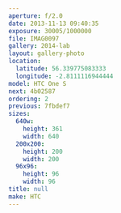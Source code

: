 ```yaml
---
aperture: f/2.0
date: 2013-11-13 09:40:35
exposure: 30005/1000000
file: IMAG0097
gallery: 2014-lab
layout: gallery-photo
location:
  latitude: 56.339775083333
  longitude: -2.8111116944444
model: HTC One S
next: 4b02587
ordering: 2
previous: 7fbdef7
sizes:
  640w:
    height: 361
    width: 640
  200x200:
    height: 200
    width: 200
  96x96:
    height: 96
    width: 96
title: null
make: HTC
---
```

